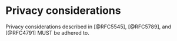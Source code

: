# Privacy considerations

Privacy considerations described in [@RFC5545], [@RFC5789], and
[@RFC4791] MUST be adhered to.

